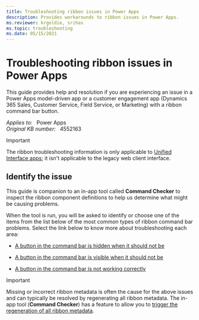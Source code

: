 ```yaml
---
title: Troubleshooting ribbon issues in Power Apps
description: Provides workarounds to ribbon issues in Power Apps.
ms.reviewer: krgoldie, srihas
ms.topic: troubleshooting
ms.date: 05/15/2021
---
```

# Troubleshooting ribbon issues in Power Apps

This guide provides help and resolution if you are experiencing an issue in a Power Apps model-driven app or a customer engagement app (Dynamics 365 Sales, Customer Service, Field Service, or Marketing) with a ribbon command bar button.

_Applies to:_ &nbsp; Power Apps  
_Original KB number:_ &nbsp; 4552163

> [!IMPORTANT]
> The ribbon troubleshooting information is only applicable to [Unified Interface apps](/powerapps/user/unified-interface); it isn't applicable to the legacy web client interface.

## Identify the issue

This guide is companion to an in-app tool called **Command Checker** to inspect the ribbon component definitions to help us determine what might be causing problems.

When the tool is run, you will be asked to identify or choose one of the items from the list below of the most common types of ribbon command bar problems. Select the link below to know more about troubleshooting each area:

- [A button in the command bar is hidden when it should not be](ribbon-issues-button-hidden.md)

- [A button in the command bar is visible when it should not be](ribbon-issues-button-visible.md)

- [A button in the command bar is not working correctly](ribbon-issues-button-not-working-correctly.md)

> [!IMPORTANT]
> Missing or incorrect ribbon metadata is often the cause for the above issues and can typically be resolved by regenerating all ribbon metadata. The in-app tool (**Command Checker**) has a feature to allow you to [trigger the regeneration of all ribbon metadata](regenerate-ribbon-metadata.md).
